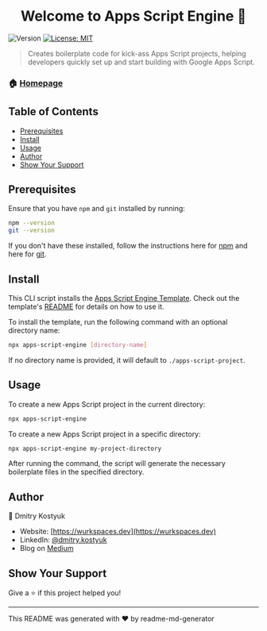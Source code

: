 <h1 align="center">Welcome to Apps Script Engine 👋</h1>
<p>
  <img alt="Version" src="https://img.shields.io/badge/version-1.0.8-blue.svg?cacheSeconds=2592000" />
  <a href="#" target="_blank">
    <img alt="License: MIT" src="https://img.shields.io/badge/License-MIT-yellow.svg" />
  </a>
</p>

> Creates boilerplate code for kick-ass Apps Script projects, helping developers quickly set up and start building with Google Apps Script.

### 🏠 [Homepage](https://github.com/WildH0g/apps-script-engine)

## Table of Contents

- [Prerequisites](#prerequisites)
- [Install](#install)
- [Usage](#usage)
- [Author](#author)
- [Show Your Support](#show-your-support)

## Prerequisites

Ensure that you have `npm` and `git` installed by running:

```sh
npm --version
git --version
```

If you don't have these installed, follow the instructions here for [npm](https://www.npmjs.com/get-npm) and here for [git](https://git-scm.com/book/en/v2/Getting-Started-Installing-Git).

## Install

This CLI script installs the [Apps Script Engine Template](https://github.com/WildH0g/apps-script-engine-template). Check out the template's [README](https://github.com/WildH0g/apps-script-engine-template/blob/main/README.md) for details on how to use it.

To install the template, run the following command with an optional directory name:

```sh
npx apps-script-engine [directory-name]
```

If no directory name is provided, it will default to `./apps-script-project`.

## Usage

To create a new Apps Script project in the current directory:

```sh
npx apps-script-engine
```

To create a new Apps Script project in a specific directory:

```sh
npx apps-script-engine my-project-directory
```

After running the command, the script will generate the necessary boilerplate files in the specified directory.

## Author

👤 Dmitry Kostyuk

- Website: [https://wurkspaces.dev](https://wurkspaces.dev)
- LinkedIn: [@dmitry.kostyuk](https://linkedin.com/in/dmitry.kostyuk)
- Blog on [Medium](https://medium.com/@dmitry-kostyuk)

## Show Your Support

Give a ⭐️ if this project helped you!

---

This README was generated with ❤️ by readme-md-generator